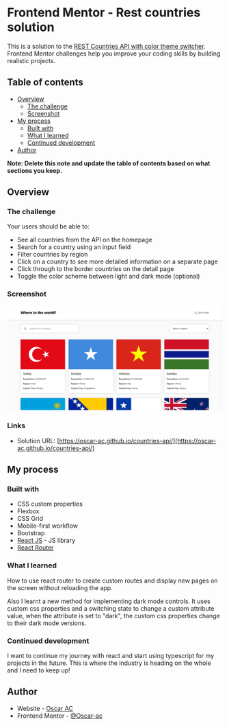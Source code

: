# Frontend Mentor - Rest countries solution

This is a solution to the [REST Countries API with color theme switcher](https://www.frontendmentor.io/challenges/rest-countries-api-with-color-theme-switcher-5cacc469fec04111f7b848ca). Frontend Mentor challenges help you improve your coding skills by building realistic projects. 

## Table of contents

- [Overview](#overview)
  - [The challenge](#the-challenge)
  - [Screenshot](#screenshot)
- [My process](#my-process)
  - [Built with](#built-with)
  - [What I learned](#what-i-learned)
  - [Continued development](#continued-development)
- [Author](#author)

**Note: Delete this note and update the table of contents based on what sections you keep.**

## Overview

### The challenge

Your users should be able to:

- See all countries from the API on the homepage
- Search for a country using an input field
- Filter countries by region
- Click on a country to see more detailed information on a separate page
- Click through to the border countries on the detail page
- Toggle the color scheme between light and dark mode (optional)

### Screenshot

![](https://github.com/Oscar-ac/countries-api/blob/1143848fb569f300c2dc04ba311772e92f276789/sreenshot.PNG)

### Links

- Solution URL: [https://oscar-ac.github.io/countries-api/](https://oscar-ac.github.io/countries-api/)

## My process

### Built with

- CSS custom properties
- Flexbox
- CSS Grid
- Mobile-first workflow
- Bootstrap
- [React JS](https://reactjs.org/) - JS library
- [React Router](https://reactrouter.com/en/main)

### What I learned

How to use react router to create custom routes and display new pages on the screen without reloading the app.

Also I learnt a new method for implementing dark mode controls. It uses custom css properties and a switching state to change a custom attribute value, when the attribute is set to "dark", the custom css properties change to their dark mode versions.

### Continued development

I want to continue my journey with react and start using typescript for my projects in the future. This is where the industry is heading on the whole and I need to keep up! 

## Author

- Website - [Oscar AC](https://www.oscar-dev.online)
- Frontend Mentor - [@Oscar-ac](https://www.frontendmentor.io/profile/Oscar-ac)
